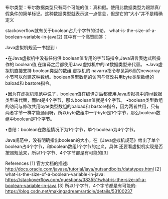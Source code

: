 布尔类型：布尔数据类型只有两个可能的值：真和假。使用此数据类型为跟踪真/假条件的简单标记。这种数据类型就表示这一点信息，但是它的“大小”并不是精确定义

stackoverflow就有关于boolean占几个字节的讨论。 what-is-the-size-of-a-boolean-variable-in-java[2] 其中有一个高赞回答：

Java虚拟机规范一书提到 :

•在Java虚拟机中没有任何供 boolean值专用的字节码指令,Java语言表达式所操作的 boolean值,在编译之后都使用Java虚拟机中的int数据类型来代替。
•Java虚拟机直接支持 boolean类型的数组,虚拟机的 navarra指令参见第6章的newarray小节可以创建这种数组。boolean类型数组的访问与修改共用byte类型数组的baload和 bastore指令。

•因为在虚拟机规范中说了，boolean值在编译之后都使用Java虚拟机中的int数据类型来代替，而int是4个字节，那么boolean值就是4个字节。
•boolean类型数组的访问与修改共用byte类型数组的baload和 bastore指令，因为两者共用，只有两者字节一样才能通用呀，所以byte数组中一个byte是1个字节，那么boolean数组中boolean是1个字节。


•总结：boolean在数组情况下为1个字节，单个boolean为4个字节。


Java规范中，没有明确指出boolean的大小。在《Java虚拟机规范》给出了单个boolean占4个字节，和boolean数组1个字节的定义，具体 还要看虚拟机实现是否按照规范来，所以1个字节、4个字节都是有可能的[3]



References
[1] 官方文档的描述: http://docs.oracle.com/javase/tutorial/java/nutsandbolts/datatypes.html
[2] what-is-the-size-of-a-boolean-variable-in-java: https://stackoverflow.com/questions/383551/what-is-the-size-of-a-boolean-variable-in-java
[3] 所以1个字节、4个字节都是有可能的: https://blog.csdn.net/makingadream/article/details/53100237


